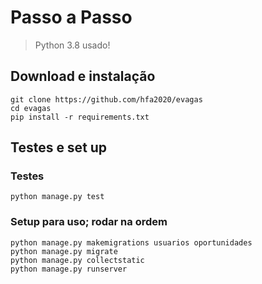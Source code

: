 # Passo a Passo
>  Python 3.8 usado!
## Download e instalação
```shell
git clone https://github.com/hfa2020/evagas
cd evagas
pip install -r requirements.txt
```
## Testes e set up
### Testes
```shell
python manage.py test
```
### Setup para uso; rodar na ordem
```shell
python manage.py makemigrations usuarios oportunidades
python manage.py migrate
python manage.py collectstatic
python manage.py runserver
```